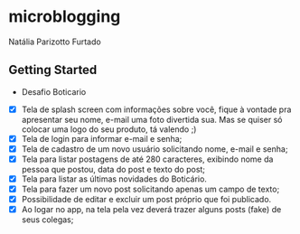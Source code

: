 # microblogging

Natália Parizotto Furtado 

## Getting Started

- Desafio Boticario

 - [X] Tela de splash screen com informações sobre você, fique à vontade pra
apresentar seu nome, e-mail uma foto divertida sua. Mas se quiser só
colocar uma logo do seu produto, tá valendo ;)
 - [X] Tela de login para informar e-mail e senha;
 - [X] Tela de cadastro de um novo usuário solicitando nome, e-mail e senha;
 - [X] Tela para listar postagens de até 280 caracteres, exibindo nome da pessoa que
postou, data do post e texto do post;
 - [X] Tela para listar as últimas novidades do Boticário.
 - [X] Tela para fazer um novo post solicitando apenas um campo de texto;
 - [X] Possibilidade de editar e excluir um post próprio que foi publicado.
 - [X] Ao logar no app, na tela pela vez deverá trazer alguns posts (fake) de seus
colegas;
